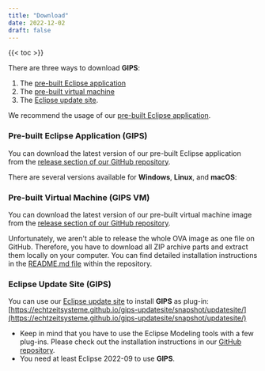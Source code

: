 ```yaml
---
title: "Download"
date: 2022-12-02
draft: false
---
```


{{< toc >}}


There are three ways to download **GIPS**:
1. The [pre-built Eclipse application](#pre-built-eclipse-application-gips)
1. The [pre-built virtual machine](#pre-built-virtual-machine-gips-vm)
1. The [Eclipse update site](#eclipse-update-site-gips).

We recommend the usage of our [pre-built Eclipse application](#pre-built-eclipse-application-gips).

### Pre-built Eclipse Application (GIPS)

You can download the latest version of our pre-built Eclipse application from the [release section of our GitHub repository](https://github.com/Echtzeitsysteme/gips-eclipse-build/releases).

There are several versions available for **Windows**, **Linux**, and **macOS**:

### Pre-built Virtual Machine (GIPS VM)

You can download the latest version of our pre-built virtual machine image from the [release section of our GitHub repository](https://github.com/Echtzeitsysteme/gips-vm/releases).

Unfortunately, we aren't able to release the whole OVA image as one file on GitHub. Therefore, you have to download all ZIP archive parts and extract them locally on your computer. You can find detailed installation instructions in the [README.md file](https://github.com/Echtzeitsysteme/gips-vm#usageinstallation) within the repository.

### Eclipse Update Site (GIPS)

You can use our [Eclipse update site](https://echtzeitsysteme.github.io/gips-updatesite/snapshot/updatesite/) to install **GIPS** as plug-in: [https://echtzeitsysteme.github.io/gips-updatesite/snapshot/updatesite/](https://echtzeitsysteme.github.io/gips-updatesite/snapshot/updatesite/)

- Keep in mind that you have to use the Eclipse Modeling tools with a few plug-ins. Please check out the installation instructions in our [GitHub repository](https://github.com/Echtzeitsysteme/gips#installation-development).
- You need at least Eclipse 2022-09 to use **GIPS**.

